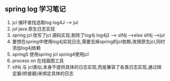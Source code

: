 ## spring log 学习笔记
1. jcl 循环查找选取log log4J --> jul 
2. jul java 原生日志实现
3. spring jcl 改写了jcl 源码实现,剔除了log4j log4j2 --> slf4j -->else slf4j -->jul
4. 要想在spring中使用log4j实现日志,需要去掉spring的jcl依赖,改用原生jcl,同时添加log4j依赖
5. spring5 使用spring jcl spring4使用jcl
6. process on 在线画图工具
7. slf4j 与 jcl类似,本身不提供具体的日志实现,而是兼容了各类日志实现,通过绑定器(桥接器)来绑定具体的日志